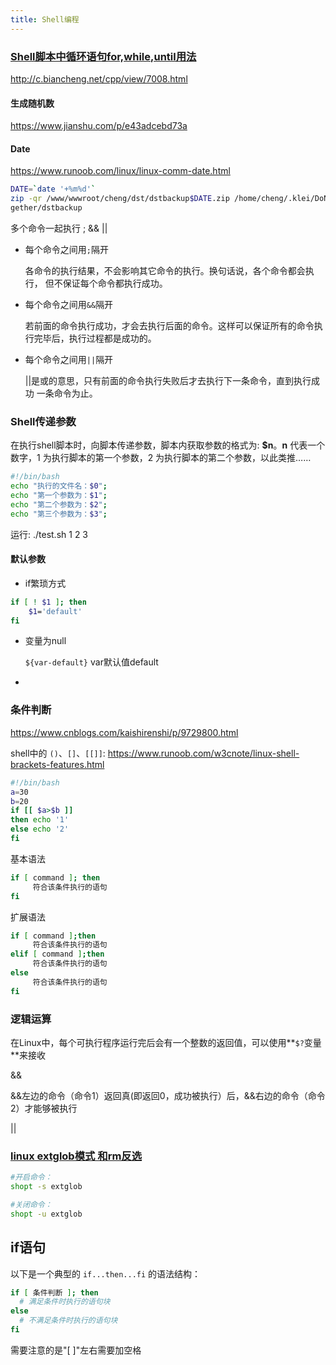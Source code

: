 ```yaml
---
title: Shell编程
---
```


### [Shell脚本中循环语句for,while,until用法](https://blog.51cto.com/kling/1252952)

http://c.biancheng.net/cpp/view/7008.html

#### 生成随机数

https://www.jianshu.com/p/e43adcebd73a

#### Date

https://www.runoob.com/linux/linux-comm-date.html

```bash
DATE=`date '+%m%d'`
zip -qr /www/wwwroot/cheng/dst/dstbackup$DATE.zip /home/cheng/.klei/DoNotStarveTo
gether/dstbackup
```

多个命令一起执行 ; && ||

- 每个命令之间用`;`隔开

  各命令的执行结果，不会影响其它命令的执行。换句话说，各个命令都会执行，
  但不保证每个命令都执行成功。

- 每个命令之间用`&&`隔开

  若前面的命令执行成功，才会去执行后面的命令。这样可以保证所有的命令执行完毕后，执行过程都是成功的。

- 每个命令之间用`||`隔开

  ||是或的意思，只有前面的命令执行失败后才去执行下一条命令，直到执行成功
  一条命令为止。

### Shell传递参数

在执行shell脚本时，向脚本传递参数，脚本内获取参数的格式为: **$n**。**n** 代表一个数字，1 为执行脚本的第一个参数，2 为执行脚本的第二个参数，以此类推……

```bash
#!/bin/bash
echo "执行的文件名：$0";
echo "第一个参数为：$1";
echo "第二个参数为：$2";
echo "第三个参数为：$3";
```

运行: ./test.sh  1 2 3

#### 默认参数

- if繁琐方式

```sh
if [ ! $1 ]; then
    $1='default'
fi
```

- 变量为null

  `${var-default}` var默认值default

- 

### 条件判断

https://www.cnblogs.com/kaishirenshi/p/9729800.html

shell中的 `()`、`[]`、`[[]]`: https://www.runoob.com/w3cnote/linux-shell-brackets-features.html

```bash
#!/bin/bash
a=30
b=20
if [[ $a>$b ]]
then echo '1'
else echo '2'
fi
```

基本语法

```sh
if [ command ]; then
     符合该条件执行的语句
fi
```

扩展语法

```sh
if [ command ];then
     符合该条件执行的语句
elif [ command ];then
     符合该条件执行的语句
else
     符合该条件执行的语句
fi
```



### 逻辑运算

在Linux中，每个可执行程序运行完后会有一个整数的返回值，可以使用**`$?`变量**来接收

&&

&&左边的命令（命令1）返回真(即返回0，成功被执行）后，&&右边的命令（命令2）才能够被执行

||



### [linux extglob模式 和rm反选](https://www.cnblogs.com/shuiche/p/10137480.html)

```sh
#开启命令：
shopt -s extglob

#关闭命令：
shopt -u extglob
```



## if语句

以下是一个典型的 `if...then...fi` 的语法结构：

```bash
if [ 条件判断 ]; then
  # 满足条件时执行的语句块
else
  # 不满足条件时执行的语句块
fi
```

需要注意的是"[ ]"左右需要加空格

